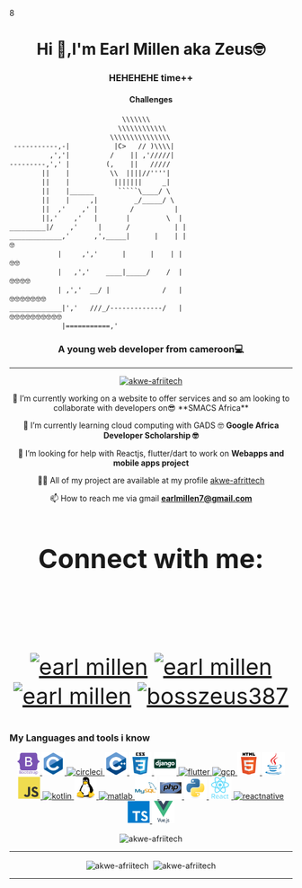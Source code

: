 8
<h1 align="center">Hi 👋,I'm Earl Millen aka Zeus🤓</h1>
<h3 align="center">HEHEHEHE time++</h3>
<h4 align="center">Challenges</h4>

 ```
                             \\\\\\\
                            \\\\\\\\\\\\
                          \\\\\\\\\\\\\\\
  -----------,-|           |C>   // )\\\\|
           ,','|          /    || ,'/////|
---------,',' |         (,    ||   /////
         ||    |          \\  ||||//''''|
         ||    |           |||||||     _|
         ||    |______      `````\____/ \
         ||    |     ,|         _/_____/ \          
         ||  ,'    ,' |        /          |                                                             
         ||,'    ,'   |       |         \  |
_________|/    ,'     |      /           | |                                                   
_____________,'      ,',_____|      |    | |                                                             🤓
             |     ,','      |      |    | |                                                             🤓🤓
             |   ,','    ____|_____/    /  |                                                           🤓🤓🤓🤓
             | ,','  __/ |             /   |                                                        🤓🤓🤓🤓🤓🤓🤓
_____________|','   ///_/-------------/   |                                                      🤓🤓🤓🤓🤓🤓🤓🤓🤓🤓
              |===========,'
```

<h3 align="center">A <span color="blue">young </span> web developer from cameroon💻</h3>

<hr>

<p align="center" width:360;> <a href="https://github.com/ryo-ma/github-profile-trophy"><img width=800 src="https://github-profile-trophy.vercel.app/?username=akwe-afriitech&column=8&no-frame=true&no-bg=true" alt="akwe-afriitech" /></a> </p>


  

<div align="center">
  🔭 I’m currently working on a website to offer services and so am looking to collaborate with developers on😎 **SMACS Africa**

 🌱 I’m currently learning cloud computing with GADS 🤓 **Google Africa Developer Scholarship 🤓**

 👯 I’m looking for help with Reactjs, flutter/dart to work on **Webapps and mobile apps project**

 👨‍💻 All of my project are available at my profile [akwe-afrittech](akwe-afrittech)

 📫 How to reach me via gmail **earlmillen7@gmail.com**
  </div>


<div align="center" style=" font-size:40px;">
<h3 align="center">Connect with me:</h3>

<p align="center"> <a href="https://twitter.com/" target="blank"><img src="https://img.shields.io/twitter/follow/?logo=twitter&style=for-the-badge" alt="" /></a> </p>


<p align="center">
  

<a href="https://linkedin.com/in/earl millen" target="blank"><img align="center" src="https://raw.githubusercontent.com/rahuldkjain/github-profile-readme-generator/master/src/images/icons/Social/linked-in-alt.svg" alt="earl millen" height="30" width="40" /></a>
<a href="https://stackoverflow.com/users/earl millen" target="blank"><img align="center" src="https://raw.githubusercontent.com/rahuldkjain/github-profile-readme-generator/master/src/images/icons/Social/stack-overflow.svg" alt="earl millen" height="30" width="40" /></a>
<a href="https://fb.com/earl millen" target="blank"><img align="center" src="https://raw.githubusercontent.com/rahuldkjain/github-profile-readme-generator/master/src/images/icons/Social/facebook.svg" alt="earl millen" height="30" width="40" /></a>
<a href="https://instagram.com/bosszeus387" target="blank"><img align="center" src="https://raw.githubusercontent.com/rahuldkjain/github-profile-readme-generator/master/src/images/icons/Social/instagram.svg" alt="bosszeus387" height="30" width="40" /></a>
</p>
  </div>

<h3>My Languages and tools i know </h3>  

<p align="center"> <a href="https://getbootstrap.com" target="_blank"> <img src="https://raw.githubusercontent.com/devicons/devicon/master/icons/bootstrap/bootstrap-plain-wordmark.svg" alt="bootstrap" width="40" height="40"/> </a> <a href="https://www.cprogramming.com/" target="_blank"> <img src="https://raw.githubusercontent.com/devicons/devicon/master/icons/c/c-original.svg" alt="c" width="40" height="40"/> </a> <a href="https://circleci.com" target="_blank"> <img src="https://www.vectorlogo.zone/logos/circleci/circleci-icon.svg" alt="circleci" width="40" height="40"/> </a> <a href="https://www.w3schools.com/cpp/" target="_blank"> <img src="https://raw.githubusercontent.com/devicons/devicon/master/icons/cplusplus/cplusplus-original.svg" alt="cplusplus" width="40" height="40"/> </a> <a href="https://www.w3schools.com/css/" target="_blank"> <img src="https://raw.githubusercontent.com/devicons/devicon/master/icons/css3/css3-original-wordmark.svg" alt="css3" width="40" height="40"/> </a> <a href="https://www.djangoproject.com/" target="_blank"> <img src="https://raw.githubusercontent.com/devicons/devicon/master/icons/django/django-original.svg" alt="django" width="40" height="40"/> </a> <a href="https://flutter.dev" target="_blank"> <img src="https://www.vectorlogo.zone/logos/flutterio/flutterio-icon.svg" alt="flutter" width="40" height="40"/> </a> <a href="https://cloud.google.com" target="_blank"> <img src="https://www.vectorlogo.zone/logos/google_cloud/google_cloud-icon.svg" alt="gcp" width="40" height="40"/> </a> <a href="https://www.w3.org/html/" target="_blank"> <img src="https://raw.githubusercontent.com/devicons/devicon/master/icons/html5/html5-original-wordmark.svg" alt="html5" width="40" height="40"/> </a> <a href="https://www.java.com" target="_blank"> <img src="https://raw.githubusercontent.com/devicons/devicon/master/icons/java/java-original.svg" alt="java" width="40" height="40"/> </a> <a href="https://developer.mozilla.org/en-US/docs/Web/JavaScript" target="_blank"> <img src="https://raw.githubusercontent.com/devicons/devicon/master/icons/javascript/javascript-original.svg" alt="javascript" width="40" height="40"/> </a> <a href="https://kotlinlang.org" target="_blank"> <img src="https://www.vectorlogo.zone/logos/kotlinlang/kotlinlang-icon.svg" alt="kotlin" width="40" height="40"/> </a> <a href="https://www.linux.org/" target="_blank"> <img src="https://raw.githubusercontent.com/devicons/devicon/master/icons/linux/linux-original.svg" alt="linux" width="40" height="40"/> </a> <a href="https://www.mathworks.com/" target="_blank"> <img src="https://upload.wikimedia.org/wikipedia/commons/2/21/Matlab_Logo.png" alt="matlab" width="40" height="40"/> </a> <a href="https://www.mysql.com/" target="_blank"> <img src="https://raw.githubusercontent.com/devicons/devicon/master/icons/mysql/mysql-original-wordmark.svg" alt="mysql" width="40" height="40"/> </a> <a href="https://www.php.net" target="_blank"> <img src="https://raw.githubusercontent.com/devicons/devicon/master/icons/php/php-original.svg"  alt="php" width="40" height="40"/> </a> <a href="https://www.python.org" target="_blank"> <img src="https://raw.githubusercontent.com/devicons/devicon/master/icons/python/python-original.svg" alt="python" width="40" height="40"/> </a> <a href="https://reactjs.org/" target="_blank"> <img src="https://raw.githubusercontent.com/devicons/devicon/master/icons/react/react-original-wordmark.svg" alt="react" width="40" height="40"/> </a> <a href="https://reactnative.dev/" target="_blank"> <img src="https://reactnative.dev/img/header_logo.svg" alt="reactnative" width="40" height="40"/> </a> <a href="https://www.typescriptlang.org/" target="_blank"> <img src="https://raw.githubusercontent.com/devicons/devicon/master/icons/typescript/typescript-original.svg" alt="typescript" width="40" height="40"/> </a> <a href="https://vuejs.org/" target="_blank"> <img src="https://raw.githubusercontent.com/devicons/devicon/master/icons/vuejs/vuejs-original-wordmark.svg" alt="vuejs" width="40" height="40"/> 
 </a>
</p>

<div align="center">
<p align="center">
 
 <img   align="center" src="https://github-readme-stats.vercel.app/api/top-langs?username=akwe-afriitech&show_icons=true&locale=en&layout=compact" alt="akwe-afriitech"/></p>
<hr>

<p  align="center">
 <img align="center" width="360" src="https://github-readme-streak-stats.herokuapp.com/?user=akwe-afriitech" alt="akwe-afriitech"/>&nbsp;
 <img align="center" width="360" src="https://github-readme-stats.vercel.app/api?username=akwe-afriitech&show_icons=true&locale=en" alt="akwe-afriitech"/>
</p>
  <hr>
 </div>


